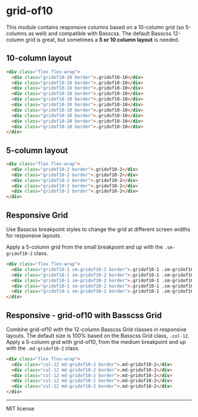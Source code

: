 # grid-of10
This module contains responsive columns based on a 10-column grid (so 5-columns as well) and compatible with Basscss. The default Basscss 12-column grid is great, but sometimes a **5 or 10 column layout** is needed.


## 10-column layout

```html
<div class="flex flex-wrap">
  <div class="gridof10-10 border">.gridof10-10</div>
  <div class="gridof10-10 border">.gridof10-10</div>
  <div class="gridof10-10 border">.gridof10-10</div>
  <div class="gridof10-10 border">.gridof10-10</div>
  <div class="gridof10-10 border">.gridof10-10</div>
  <div class="gridof10-10 border">.gridof10-10</div>
  <div class="gridof10-10 border">.gridof10-10</div>
  <div class="gridof10-10 border">.gridof10-10</div>
  <div class="gridof10-10 border">.gridof10-10</div>
  <div class="gridof10-10 border">.gridof10-10</div>
</div>
```

## 5-column layout

```html
<div class="flex flex-wrap">
  <div class="gridof10-2 border">.gridof10-2</div>
  <div class="gridof10-2 border">.gridof10-2</div>
  <div class="gridof10-2 border">.gridof10-2</div>
  <div class="gridof10-2 border">.gridof10-2</div>
  <div class="gridof10-2 border">.gridof10-2</div>
</div>
```

## Responsive Grid
Use Basscss breakpoint styles to change the grid at different screen widths for responsive layouts.

Apply a 5-column grid from the small breakpoint and up with the `.sm-gridof10-2` class.

```html
<div class="flex flex-wrap">
  <div class="gridof10-1 sm-gridof10-2 border">.gridof10-1 .sm-gridof10-2</div>
  <div class="gridof10-1 sm-gridof10-2 border">.gridof10-1 .sm-gridof10-2</div>
  <div class="gridof10-1 sm-gridof10-2 border">.gridof10-1 .sm-gridof10-2</div>
  <div class="gridof10-1 sm-gridof10-2 border">.gridof10-1 .sm-gridof10-2</div>
  <div class="gridof10-1 sm-gridof10-2 border">.gridof10-1 .sm-gridof10-2</div>
</div>
```

## Responsive - grid-of10 with Basscss Grid
Combine grid-of10 with the 12-column Basscss Grid classes in responsive layouts. The default size is 100% based on the Basscss Grid class, `.col-12`. Apply a 5-column grid with  grid-of10, from the medium breakpoint and up with the `.md-gridof10-2` class.

```html
<div class="flex flex-wrap">
  <div class="col-12 md-gridof10-2 border">.md-gridof10-2</div>
  <div class="col-12 md-gridof10-2 border">.md-gridof10-2</div>
  <div class="col-12 md-gridof10-2 border">.md-gridof10-2</div>
  <div class="col-12 md-gridof10-2 border">.md-gridof10-2</div>
  <div class="col-12 md-gridof10-2 border">.md-gridof10-2</div>
</div>
```

---

MIT license
